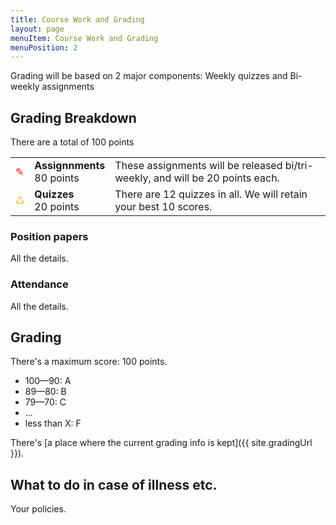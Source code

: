 ```yaml
---
title: Course Work and Grading
layout: page
menuItem: Course Work and Grading
menuPosition: 2
---
```

Grading will be based on 2 major components: Weekly quizzes and Bi-weekly assignments

## Grading Breakdown

There are a total of 100 points

<table>
	<tbody>	
		<tr>
			<td class="icon" style="color: red">✎</td>
			<td><b>Assignnments</b><br>80 points</td>
			<td>These assignments will be released bi/tri-weekly, and will be 20 points each.</td>
		</tr>
		<tr>
			<td class="icon" style="color: orange">♺</td>
			<td><b>Quizzes</b><br>20 points</td>
			<td>There are 12 quizzes in all. We will retain your best 10 scores.</td>
		</tr>
	</tbody>
</table>


### Position papers

All the details.


### Attendance

All the details.


## Grading

There's a maximum score: 100 points.

- 100—90: A
- 89—80: B
- 79—70: C
- …
- less than X: F

There's [a place where the current grading info is kept]({{ site.gradingUrl }}).


## What to do in case of illness etc.

Your policies.
